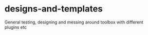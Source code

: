 # designs-and-templates
General testing, designing and messing around toolbox with different plugins etc
